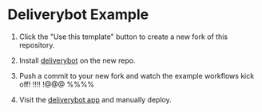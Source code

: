 # Deliverybot Example

1. Click the "Use this template" button to create a new fork of this repository.

2. Install [deliverybot](https://github.com/apps/deliverybot) on the new repo.

3. Push a commit to your new fork and watch the example workflows kick off! !!!! !@@@ %%%%

4. Visit the [deliverybot app](https://app.deliverybot.dev) and manually deploy.
